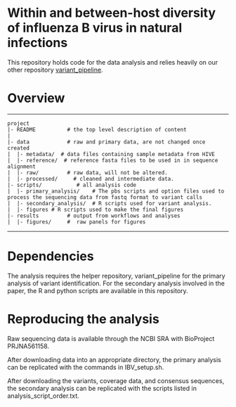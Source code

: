 # Within and between-host diversity of influenza B virus in natural infections

This repository holds code for the data analysis and relies heavily on our other repository [variant_pipeline](https://github.com/lauringlab/variant_pipeline).

# Overview
--------

    project
    |- README          # the top level description of content
    |
    |- data            # raw and primary data, are not changed once created
    |  |- metadata/  # data files containing sample metadata from HIVE
    |  |- reference/  # reference fasta files to be used in in sequence alignment
    |  |- raw/         # raw data, will not be altered. 
    |  |- processed/     # cleaned and intermediate data.
    |- scripts/           # all analysis code
    |  |- primary_analysis/    # The pbs scripts and option files used to process the sequencing data from fastq format to variant calls
    |  |- secondary_analysis/  # R scripts used for variant analysis.
    |  |- figures # R scripts used to make the final figures
    |- results         # output from workflows and analyses
    |  |- figures/     #  raw panels for figures
    
  --------
# Dependencies    


The analysis requires the helper repository, variant_pipeline for the primary analysis of variant identification. For the secondary analysis involved in the paper, the R and python scripts are available in this repository. 

# Reproducing the analysis

Raw sequencing data is available through the NCBI SRA with BioProject PRJNA561158.

After downloading data into an appropriate directory, the primary analysis can be replicated with the commands in IBV_setup.sh.

After downloading the variants, coverage data, and consensus sequences, the secondary analysis can be replicated with the scripts listed in analysis_script_order.txt.
